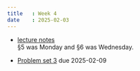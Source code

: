 ```yaml
---
title   : Week 4
date    : 2025-02-03
---
```


- [lecture notes](/course-content/lecture-notes.pdf)  
  §5 was Monday and §6 was Wednesday. 


- [Problem set 3](/course-assignments/PS3--irreducibles.pdf) due 2025-02-09





